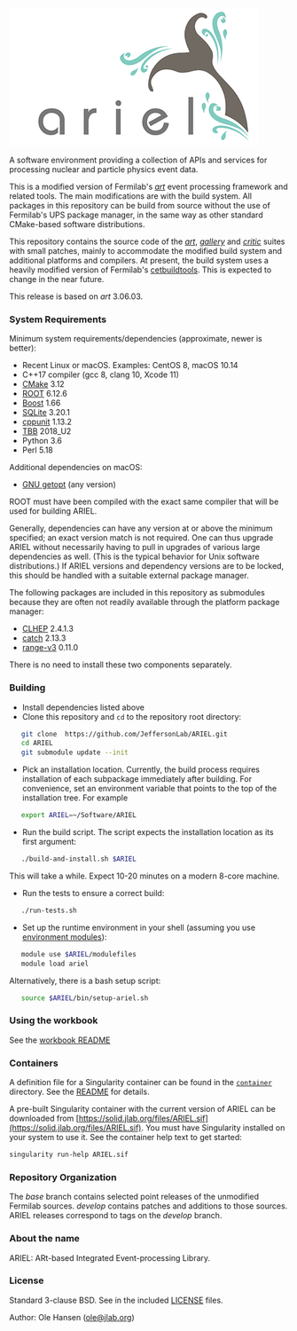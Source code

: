 ![ARIEL logo](ariel.png)

A software environment providing a collection of APIs and services for processing nuclear and particle physics event data.

This is a modified version of Fermilab's
[*art*](https://art.fnal.gov/) event processing framework and related
tools.  The main modifications are with the build system.  All
packages in this repository can be build from source without the use
of Fermilab's UPS package manager, in the same way as other standard
CMake-based software distributions.

This repository contains the source code of the
[*art*](https://cdcvs.fnal.gov/redmine/projects/art/wiki/Series_306/),
[*gallery*](https://cdcvs.fnal.gov/redmine/projects/gallery/wiki/Series_115/)
and [*critic*](https://cdcvs.fnal.gov/redmine/projects/critic/wiki/)
suites with small patches, mainly to accommodate the modified build
system and additional platforms and compilers. At present, the build
system uses a heavily modified version of Fermilab's
[cetbuildtools](https://cdcvs.fnal.gov/redmine/projects/cetbuildtools/wiki/).
This is expected to change in the near future.

This release is based on *art* 3.06.03.

### System Requirements

Minimum system requirements/dependencies (approximate, newer is better):

* Recent Linux or macOS. Examples: CentOS 8, macOS 10.14
* C++17 compiler (gcc 8, clang 10, Xcode 11)
* [CMake](https://cmake.org/) 3.12
* [ROOT](https://root.cern/) 6.12.6
* [Boost](https://www.boost.org/) 1.66
* [SQLite](https://www.sqlite.org/) 3.20.1
* [cppunit](https://www.freedesktop.org/wiki/Software/cppunit/) 1.13.2
* [TBB](https://www.threadingbuildingblocks.org/) 2018_U2
* Python 3.6
* Perl 5.18

Additional dependencies on macOS:

* [GNU getopt](https://github.com/karelzak/util-linux/) (any version)

ROOT must have been compiled with the exact same compiler that will be used for building ARIEL.

Generally, dependencies can have any version at or above the minimum specified;  an exact version match is not required. One can thus upgrade ARIEL without necessarily having to pull in upgrades of various large dependencies as well. (This is the typical behavior for Unix software distributions.) If ARIEL versions and dependency versions are to be locked, this should be handled with a suitable external package manager.

The following packages are included in this repository as submodules because they are often not readily available through the platform package manager:

* [CLHEP](https://proj-clhep.web.cern.ch/proj-clhep/) 2.4.1.3
* [catch](https://github.com/catchorg/Catch2/) 2.13.3
* [range-v3](https://github.com/ericniebler/range-v3/) 0.11.0

There is no need to install these two components separately.

### Building

* Install dependencies listed above
* Clone this repository and `cd` to the repository root directory:

~~~~~~~~~~bash
   git clone  https://github.com/JeffersonLab/ARIEL.git
   cd ARIEL
   git submodule update --init
~~~~~~~~~~

* Pick an installation location. Currently, the build process requires installation of each subpackage immediately after building. For convenience, set an environment variable that points to the top of the installation tree. For example

~~~~~~~~~~bash
   export ARIEL=~/Software/ARIEL
~~~~~~~~~~

* Run the build script. The script expects the installation location as its first argument:

~~~~~~~~~~bash
   ./build-and-install.sh $ARIEL
~~~~~~~~~~

   This will take a while. Expect 10-20 minutes on a modern 8-core machine.
* Run the tests to ensure a correct build:

~~~~~~~~~~bash
   ./run-tests.sh
~~~~~~~~~~

* Set up the runtime environment in your shell (assuming you use
[environment modules](https://modules.readthedocs.io/en/latest/)):

~~~~~~~~~~bash
   module use $ARIEL/modulefiles
   module load ariel
~~~~~~~~~~

   Alternatively, there is a bash setup script:

~~~~~~~~~~bash
   source $ARIEL/bin/setup-ariel.sh
~~~~~~~~~~

### Using the workbook

See the [workbook README](examples/workbook/README.md)
 
### Containers

A definition file for a Singularity container can be found in the
[`container`](container) directory. See the [README](container/README.md)
for details.

A pre-built Singularity container with the current version of ARIEL
can be downloaded from
[https://solid.jlab.org/files/ARIEL.sif](https://solid.jlab.org/files/ARIEL.sif).
You must have Singularity installed on your system to use it.
See the container help text to get started:

```bash
singularity run-help ARIEL.sif
```


### Repository Organization

The _base_ branch contains selected point releases of the unmodified Fermilab sources. _develop_ contains patches and additions to those sources. ARIEL releases correspond to tags on the _develop_ branch.

### About the name

ARIEL: ARt-based Integrated Event-processing Library.

### License

Standard 3-clause BSD. See in the included [LICENSE](LICENSE.md) files.

Author:  Ole Hansen (ole@jlab.org)
